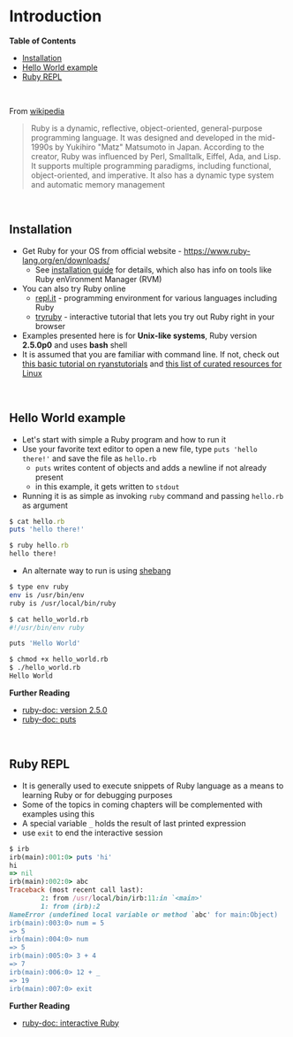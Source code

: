 # <a name="introduction"></a>Introduction

**Table of Contents**

* [Installation](#installation)
* [Hello World example](#hello-world-example)
* [Ruby REPL](#ruby-repl)

<br>

From [wikipedia](https://en.wikipedia.org/wiki/Ruby_(programming_language))
>Ruby is a dynamic, reflective, object-oriented, general-purpose programming language. It was designed and developed in the mid-1990s by Yukihiro "Matz" Matsumoto in Japan. According to the creator, Ruby was influenced by Perl, Smalltalk, Eiffel, Ada, and Lisp. It supports multiple programming paradigms, including functional, object-oriented, and imperative. It also has a dynamic type system and automatic memory management

<br>

## <a name="installation"></a>Installation

* Get Ruby for your OS from official website - https://www.ruby-lang.org/en/downloads/
    * See [installation guide](https://www.ruby-lang.org/en/documentation/installation/) for details, which also has info on tools like Ruby enVironment Manager (RVM)
* You can also try Ruby online
    * [repl.it](https://repl.it/) - programming environment for various languages including Ruby
    * [tryruby](http://tryruby.org/) - interactive tutorial that lets you try out Ruby right in your browser
* Examples presented here is for **Unix-like systems**, Ruby version **2.5.0p0** and uses **bash** shell
* It is assumed that you are familiar with command line. If not, check out [this basic tutorial on ryanstutorials](https://ryanstutorials.net/linuxtutorial/) and [this list of curated resources for Linux](https://github.com/learnbyexample/scripting_course/blob/master/Linux_curated_resources.md)

<br>

## <a name="hello-world-example"></a>Hello World example

* Let's start with simple a Ruby program and how to run it
* Use your favorite text editor to open a new file, type `puts 'hello there!'` and save the file as `hello.rb`
    * `puts` writes content of objects and adds a newline if not already present
    * in this example, it gets written to `stdout`
* Running it is as simple as invoking `ruby` command and passing `hello.rb` as argument

```ruby
$ cat hello.rb
puts 'hello there!'

$ ruby hello.rb
hello there!
```

* An alternate way to run is using [shebang](https://en.wikipedia.org/wiki/Shebang_(Unix))

```bash
$ type env ruby
env is /usr/bin/env
ruby is /usr/local/bin/ruby

$ cat hello_world.rb
#!/usr/bin/env ruby

puts 'Hello World'

$ chmod +x hello_world.rb
$ ./hello_world.rb
Hello World
```

**Further Reading**

* [ruby-doc: version 2.5.0](https://ruby-doc.org/core-2.5.0/)
* [ruby-doc: puts](https://ruby-doc.org/core-2.5.0/IO.html#method-i-puts)

<br>

## <a name="ruby-repl"></a>Ruby REPL

* It is generally used to execute snippets of Ruby language as a means to learning Ruby or for debugging purposes
* Some of the topics in coming chapters will be complemented with examples using this
* A special variable `_` holds the result of last printed expression
* use `exit` to end the interactive session

```ruby
$ irb
irb(main):001:0> puts 'hi'     
hi
=> nil
irb(main):002:0> abc
Traceback (most recent call last):
        2: from /usr/local/bin/irb:11:in `<main>'
        1: from (irb):2
NameError (undefined local variable or method `abc' for main:Object)
irb(main):003:0> num = 5
=> 5
irb(main):004:0> num
=> 5
irb(main):005:0> 3 + 4
=> 7
irb(main):006:0> 12 + _
=> 19
irb(main):007:0> exit
```

**Further Reading**

* [ruby-doc: interactive Ruby](https://ruby-doc.org/stdlib-2.5.0/libdoc/irb/rdoc/IRB.html)

